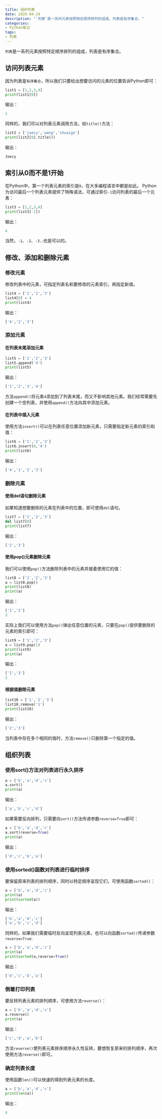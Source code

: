 ```yaml
---
title: 组织列表
date: 2020-04-24
description: "`列表`是一系列元素按照特定顺序排列的组成，列表是有序集合。"
categories:
- Python笔记
tags:
- 列表
---
```

`列表`是一系列元素按照特定顺序排列的组成，列表是有序集合。

## 访问列表元素
因为列表是`有序集合`，所以我们只要给出想要访问的元素的位置告诉Python即可：
```python
list1 = [1,2,3,4]
print(list1[0])
```
输出：
```python
1
```
同样的，我们可以对列表元素调用方法，如`title()`方法：
```python
list2 = ['joecy','wang','shuaige']
print(list2[0].title())
```
输出：
```python
Joecy
```
## 索引从0而不是1开始
在Python中，第一个列表元素的索引是`0`，在大多编程语言中都是如此。
Python为访问最后一个列表元素提供了特殊语法，可通过索引`-1`访问列表的最后一个元素：
```python
list3 = [1,2,3,4]
print(list3[-1])
```
输出：
```python
4
```
当然，`-1`、`-2`、`-3`...也是可以的。

## 修改、添加和删除元素
### 修改元素
修改列表中的元素，可指定列表名和要修改的元素索引，再指定新值。
```python
list4 = ['1','2','3']
list4[0] = 4
print(list4)
```
输出：
```python
['4','2','3']
```
### 添加元素
#### 在列表末尾添加元素
```python
list5 = ['1','2','3']
list5.append('4')
print(list5)
```
输出：
```python
['1','2','3','4']
```
方法`append()`将元素`4`添加到了列表末尾，而又不影响其他元素。我们经常需要先创建一个空列表，并使用`append()`方法向其中添加元素。

#### 在列表中插入元素
使用方法`insert()`可以在列表任意位置添加新元素，只需要指定新元素的索引和值：
```python
list6 = ['1','2','3']
list6.insert(0,'4')
print(list6)
```
输出：
```python
['4','1','2','3']
```
### 删除元素
#### 使用del语句删除元素
如果知道想要删除的元素在列表中的位置，即可使用`del`语句。
```python
list7 = ['1','2','3']
del list7[0]
print(list7)
```
输出：
```python
['2','3']
```
#### 使用pop()元素删除元素
我们可以使用`pop()`方法删除列表中的元素并接着使用它的值：
```python
list8 = ['1','2','3']
a = list8.pop()
print(list8)
print(a)
```
输出：
```python
['1','2']
3
```
实际上我们可以使用方法`pop()`弹出任意位置的元素，只要在`pop()`提供要删除的元素的索引即可：
```python
list9 = ['1','2','3']
a = list9.pop(1)
print(list9)
print(a)
```
输出：
```python
['1','3']
2
```
#### 根据值删除元素
```python
list10 = ['1','2','3']
list10.remove('1')
print(list10)
```
输出：
```python
['2','3']
```
当列表中存在多个相同的值时，方法`remove()`只删除第一个指定的值。
## 组织列表
### 使用sort()方法对列表进行永久排序
```python
a = ['b','a','d','c']
a.sort()
print(a)
```
输出：
```python
['a','b','c','d']
```
如果需要反向排列，只需要向`sort()`方法传递参数`reverse=True`即可：
```python
a = ['b','a','d','c']
a.sort(reverse=True)
print(a)
```
输出：
```python
['d','c','b','a']
```
### 使用sorted()函数对列表进行临时排序
要保留原来列表的排列顺序，同时以特定顺序呈现它们，可使用函数`sorted()`：
```python
a = ['b','a','d','c']
print(a)
print(sorted(a))
```
输出：
```python
['b','a','d','c']
['a','b','c','d']
```
同样的，如果我们需要临时反向呈现列表元素，也可以向函数`sorted()`传递参数`reverse=True`:
```python
a = ['b','a','d','c']
print(a)
print(sorted(a,reverse=True))
```
输出：
```python
['d','c','b','a']
```
### 倒着打印列表
要反转列表元素的排列顺序，可使用方法`reverse()`：
```python
a = ['b','a','d','c']
a.reverse()
print(a)
```
输出：
```python
['c','d','a','b']
```
方法`reverse()`使列表元素排序顺序永久性反转，要想恢复原来的排列顺序，再次使用方法`reverse()`即可。
### 确定列表长度
使用函数`len()`可以快速的得到列表元素的长度。
```python
a = ['b','a','d','c']
print(len(a))
```
输出：
```python
4
```
